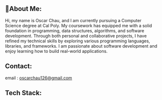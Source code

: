 ## 💫About Me:
Hi, my name is Oscar Chau, and I am currently pursuing a Computer Science degree at Cal Poly. My coursework has equipped me with a solid foundation in programming, data structures, algorithms, and software development. Through both personal and collaborative projects, I have refined my technical skills by exploring various programming languages, libraries, and frameworks. I am passionate about software development and enjoy learning how to build real-world applications.

## Contact:
email : oscarchau126@gmail.com

## Tech Stack:

<!--
**oscar-chau/oscar-chau** is a ✨ _special_ ✨ repository because its `README.md` (this file) appears on your GitHub profile.

Here are some ideas to get you started:

- 🔭 I’m currently working on ...
- 🌱 I’m currently learning ...
- 👯 I’m looking to collaborate on ...
- 🤔 I’m looking for help with ...
- 💬 Ask me about ...
- 📫 How to reach me: ...
- 😄 Pronouns: ...
- ⚡ Fun fact: ...
-->
